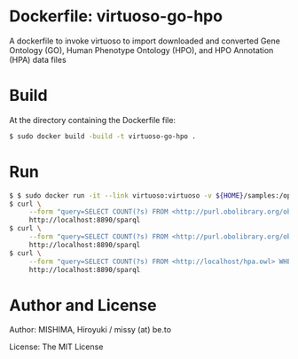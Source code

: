 # Dockerfile: virtuoso-go-hpo
A dockerfile to invoke virtuoso to import downloaded and converted Gene Ontology (GO), Human Phenotype Ontology (HPO), and HPO Annotation (HPA) data files

# Build
At the directory containing the Dockerfile file:
```bash
$ sudo docker build -build -t virtuoso-go-hpo .
```

# Run
```bash
$ $ sudo docker run -it --link virtuoso:virtuoso -v ${HOME}/samples:/opt/Ontologies/samples virtuoso-go-hpo
$ curl \
     --form "query=SELECT COUNT(?s) FROM <http://purl.obolibrary.org/obo/go/go.owl> WHERE { ?s ?p ?o . }" \
     http://localhost:8890/sparql
$ curl \
     --form "query=SELECT COUNT(?s) FROM <http://purl.obolibrary.org/obo/hp.owl> WHERE { ?s ?p ?o . }" \
     http://localhost:8890/sparql
$ curl \
     --form "query=SELECT COUNT(?s) FROM <http://localhost/hpa.owl> WHERE { ?s ?p ?o . }" \
     http://localhost:8890/sparql
```

# Author and License
Author: MISHIMA, Hiroyuki / missy (at) be.to 

License: The MIT License
